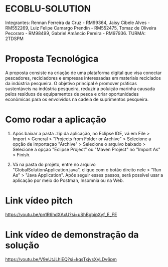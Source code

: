 # ECOBLU-SOLUTION

Integrantes: Rennan Ferreira da Cruz - RM99364, Jaisy Cibele Alves - RM552269, Luiz Felipe Camargo Prendin - RM552475, Tomaz de Oliveira Pecoraro - RM98499, Gabriel Amâncio Pereira - RM97936. TURMA: 2TDSPM

# Proposta Tecnológica
A proposta consiste na criação de uma plataforma digital que visa conectar pescadores, recicladores e empresas interessadas em materiais reciclados da indústria pesqueira. O objetivo principal é promover práticas sustentáveis na indústria pesqueira, reduzir a poluição marinha causada pelos resíduos de equipamentos de pesca e criar oportunidades econômicas para os envolvidos na cadeia de suprimentos pesqueira.

# Como rodar a aplicação

1. Após baixar a pasta .zip da aplicação, no Eclipse IDE, vá em File > Import > General > "Projects from Folder or Archive" > Selecione a opção de importaçao "Archive" > Selecione o arquivo baixado > Selecione a opçao "Eclipse Project" ou "Maven Project" no "Import As" > Finish.

2. Vá na pasta do projeto, entre no arquivo "GlobalSolutionApplication.java", clique com o botão direito nele > "Run As" > "Java Application". Após seguir esses passos, será possível usar a aplicação por meio do Postman, Insomnia ou na Web.

# Link vídeo pitch
https://youtu.be/pn1R6hdXAxU?si=uShBgbipXyf_E_FE

# Link vídeo de demonstração da solução
https://youtu.be/V9eUtJLhiEQ?si=kqsTxjvsXyLDv6pm
